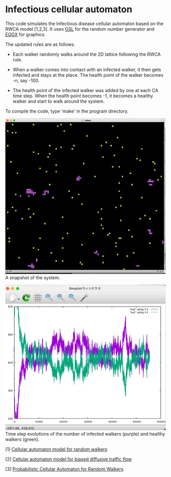 
# Infectious cellular automaton

This code simulates the Infectious disease cellular automaton based on the RWCA model [1,2,3]. It uses [GSL](https://www.gnu.org/software/gsl/) for the random number generator and [EGGX](https://www.ir.isas.jaxa.jp/~cyamauch/eggx_procall/index.html) for graphics.

The updated rules are as follows.
- Each walker randomly walks around the 2D lattice following the RWCA rule.

- When a walker comes into contact with an infected walker, it then  gets infected and stays at the place. The health point of the walker becomes -n, say -100.

- The health point of the infected walker was added by one at each CA time step.  When the health point becomes -1, it becomes a healthy walker and start to walk around the system.

To compile the code, type 'make' in the program directory.

![](images/clusters.jpg)
A snapshot of the system.

![](images/numbers.jpg)
Time step evolutions of the number of infected walkers (purple) and healthy walkers (green).

[1] [Cellular automaton model for random walkers](https://journals.aps.org/prl/abstract/10.1103/PhysRevLett.77.1675)

[2] [Cellular automaton model for biased diffusive traffic flow](https://journals.jps.jp/doi/abs/10.1143/JPSJ.65.3415)

[3] [Probabilistic Cellular Automaton for Random Walkers](https://journals.jps.jp/doi/abs/10.1143/JPSJ.69.1352)
